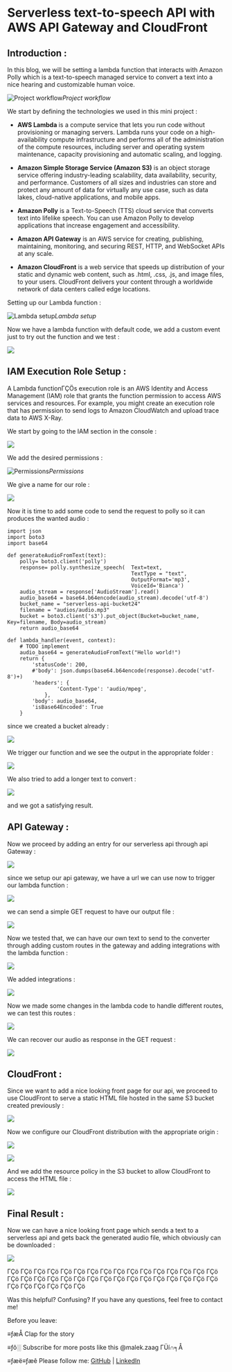 
# Serverless text-to-speech API with AWS API Gateway and CloudFront



## Introduction :

In this blog, we will be setting a lambda function that interacts with Amazon Polly which is a text-to-speech managed service to convert a text into a nice hearing and customizable human voice.

![Project workflow](https://cdn-images-1.medium.com/max/2764/1*fjsDhAh_DWGPEWWSgGRpmw.png)*Project workflow*

We start by defining the technologies we used in this mini project :

* **AWS Lambda** is a compute service that lets you run code without provisioning or managing servers. Lambda runs your code on a high-availability compute infrastructure and performs all of the administration of the compute resources, including server and operating system maintenance, capacity provisioning and automatic scaling, and logging.

* **Amazon Simple Storage Service (Amazon S3)** is an object storage service offering industry-leading scalability, data availability, security, and performance. Customers of all sizes and industries can store and protect any amount of data for virtually any use case, such as data lakes, cloud-native applications, and mobile apps.

* **Amazon Polly** is a Text-to-Speech (TTS) cloud service that converts text into lifelike speech. You can use Amazon Polly to develop applications that increase engagement and accessibility.

* **Amazon API Gateway** is an AWS service for creating, publishing, maintaining, monitoring, and securing REST, HTTP, and WebSocket APIs at any scale.

* **Amazon CloudFront** is a web service that speeds up distribution of your static and dynamic web content, such as .html, .css, .js, and image files, to your users. CloudFront delivers your content through a worldwide network of data centers called edge locations.

Setting up our Lambda function :

![Lambda setup](https://cdn-images-1.medium.com/max/2504/1*8uo44pUJLh-YqmXdenH16w.png)*Lambda setup*

Now we have a lambda function with default code, we add a custom event just to try out the function and we test :

![](https://cdn-images-1.medium.com/max/2800/1*BEVA70_i43QdluDfXbiKhg.png)

## IAM Execution Role Setup :

A Lambda functionΓÇÖs execution role is an AWS Identity and Access Management (IAM) role that grants the function permission to access AWS services and resources. For example, you might create an execution role that has permission to send logs to Amazon CloudWatch and upload trace data to AWS X-Ray.

We start by going to the IAM section in the console :

![](https://cdn-images-1.medium.com/max/3024/1*wZoj9nrlCHZEtzo3XW0mMQ.png)

We add the desired permissions :

![Permissions](https://cdn-images-1.medium.com/max/3582/1*lz3Sfr--vB_auWXsu9aEBw.png)*Permissions*

We give a name for our role :

![](https://cdn-images-1.medium.com/max/3482/1*OQAX-LqaQjb5DIDHuW2gVA.png)

Now it is time to add some code to send the request to polly so it can produces the wanted audio :

    import json
    import boto3
    import base64
    
    def generateAudioFromText(text):
        polly= boto3.client('polly')
        response= polly.synthesize_speech(  Text=text,
                                            TextType = "text",
                                            OutputFormat='mp3', 
                                            VoiceId='Bianca')
        audio_stream = response['AudioStream'].read()
        audio_base64 = base64.b64encode(audio_stream).decode('utf-8')
        bucket_name = "serverless-api-bucket24"
        filename = "audios/audio.mp3"
        bucket = boto3.client('s3').put_object(Bucket=bucket_name, Key=filename, Body=audio_stream)
        return audio_base64
        
    def lambda_handler(event, context):
        # TODO implement
        audio_base64 = generateAudioFromText("Hello world!")
        return {
            'statusCode': 200,
            #'body': json.dumps(base64.b64encode(response).decode('utf-8')+)
            'headers': {
                    'Content-Type': 'audio/mpeg',
                },
            'body': audio_base64,
            'isBase64Encoded': True
        }

since we created a bucket already :

![](https://cdn-images-1.medium.com/max/2920/1*hdACDBqvga1bBSUKV68w5Q.png)

We trigger our function and we see the output in the appropriate folder :

![](https://cdn-images-1.medium.com/max/2000/1*GJ8XhR7ndGImUq67y4XXbg.png)

We also tried to add a longer text to convert :

![](https://cdn-images-1.medium.com/max/2296/1*dId9nUi1bPhstQFLIbRyZA.png)

and we got a satisfying result.

## API Gateway :

Now we proceed by adding an entry for our serverless api through api Gateway :

![](https://cdn-images-1.medium.com/max/2000/1*u_-uHm-lucuUt3ONtaqekQ.png)

since we setup our api gateway, we have a url we can use now to trigger our lambda function :

![](https://cdn-images-1.medium.com/max/2000/1*wmyWe4xIoTigFcvIZLhUuA.png)

we can send a simple GET request to have our output file :

![](https://cdn-images-1.medium.com/max/3324/1*rh3Lg8eWZzlIydn0yYU1oQ.png)

Now we tested that, we can have our own text to send to the converter through adding custom routes in the gateway and adding integrations with the lambda function :

![](https://cdn-images-1.medium.com/max/2566/1*N5uGFb1brSstfi6y-DWXWw.png)

We added integrations :

![](https://cdn-images-1.medium.com/max/2000/1*xGTaDopYKxWg-kMa-4DA9g.png)

Now we made some changes in the lambda code to handle different routes, we can test this routes :

![](https://cdn-images-1.medium.com/max/2000/1*sZ7jPv51wiWEkQRWzS7BpA.png)

We can recover our audio as response in the GET request :

![](https://cdn-images-1.medium.com/max/2620/1*lkg2HcgJWUU6lpx0XQwHEQ.png)

## CloudFront :

Since we want to add a nice looking front page for our api, we proceed to use CloudFront to serve a static HTML file hosted in the same S3 bucket created previously :

![](https://cdn-images-1.medium.com/max/3596/1*cwkNgoRqAOUnnjNEUulOww.png)

Now we configure our CloudFront distribution with the appropriate origin :

![](https://cdn-images-1.medium.com/max/2000/1*iAu5W2pZuyBPEbIUsrevhg.png)

![](https://cdn-images-1.medium.com/max/2000/1*Ew93Xgxm3CGlxLokfCto2g.png)

And we add the resource policy in the S3 bucket to allow CloudFront to access the HTML file :

![](https://cdn-images-1.medium.com/max/2000/1*LU7-swbYxY1LexmXg5FSfA.png)

## Final Result :

Now we can have a nice looking front page which sends a text to a serverless api and gets back the generated audio file, which obviously can be downloaded :

![](https://cdn-images-1.medium.com/max/2000/1*IyhqxcjMVtzyhBKZ4XIvfg.png)

ΓÇö ΓÇö ΓÇö ΓÇö ΓÇö ΓÇö ΓÇö ΓÇö ΓÇö ΓÇö ΓÇö ΓÇö ΓÇö ΓÇö ΓÇö ΓÇö ΓÇö ΓÇö ΓÇö ΓÇö ΓÇö ΓÇö ΓÇö ΓÇö ΓÇö ΓÇö ΓÇö ΓÇö ΓÇö ΓÇö ΓÇö ΓÇö ΓÇö ΓÇö ΓÇö ΓÇö ΓÇö ΓÇö

Was this helpful? Confusing? If you have any questions, feel free to contact me!

Before you leave:

≡ƒæÅ Clap for the story

≡ƒô░ Subscribe for more posts like this @malek.zaag ΓÜí∩╕Å

≡ƒæë≡ƒæê Please follow me: [GitHub](https://github.com/Malek-Zaag) | [LinkedIn](https://www.linkedin.com/in/malekzaag/)
